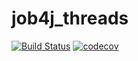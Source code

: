 # job4j_threads
[![Build Status](https://travis-ci.org/mikhail43435/job4j_tracker.svg?branch=master)](https://travis-ci.org/mikhail43435/job4j_tracker)
[![codecov](https://codecov.io/gh/mikhail43435/job4j_tracker/branch/master/graph/badge.svg)](https://codecov.io/gh/mikhail43435/job4j_tracker)

